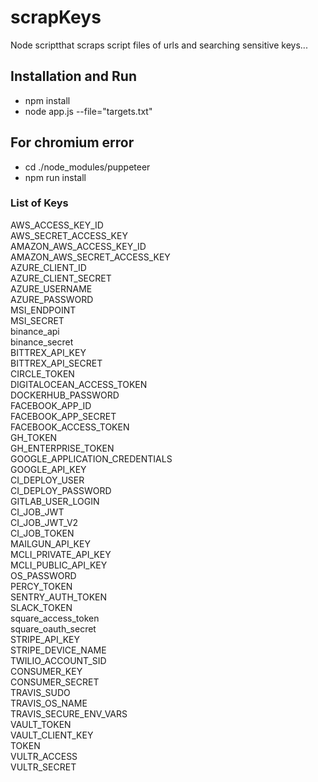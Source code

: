 # scrapKeys

Node scriptthat scraps script files of urls and searching sensitive keys...

## Installation and Run
 - npm install
 - node app.js --file="targets.txt"

## For chromium error
  - cd ./node_modules/puppeteer
  - npm run install


### List of Keys

AWS_ACCESS_KEY_ID\
AWS_SECRET_ACCESS_KEY\
AMAZON_AWS_ACCESS_KEY_ID\
AMAZON_AWS_SECRET_ACCESS_KEY\
AZURE_CLIENT_ID\
AZURE_CLIENT_SECRET\
AZURE_USERNAME\
AZURE_PASSWORD\
MSI_ENDPOINT\
MSI_SECRET\
binance_api\
binance_secret\
BITTREX_API_KEY\
BITTREX_API_SECRET\
CIRCLE_TOKEN\
DIGITALOCEAN_ACCESS_TOKEN\
DOCKERHUB_PASSWORD\
FACEBOOK_APP_ID\
FACEBOOK_APP_SECRET\
FACEBOOK_ACCESS_TOKEN\
GH_TOKEN\
GH_ENTERPRISE_TOKEN\
GOOGLE_APPLICATION_CREDENTIALS\
GOOGLE_API_KEY\
CI_DEPLOY_USER\
CI_DEPLOY_PASSWORD\
GITLAB_USER_LOGIN\
CI_JOB_JWT\
CI_JOB_JWT_V2\
CI_JOB_TOKEN\
MAILGUN_API_KEY\
MCLI_PRIVATE_API_KEY\
MCLI_PUBLIC_API_KEY\
OS_PASSWORD\
PERCY_TOKEN\
SENTRY_AUTH_TOKEN\
SLACK_TOKEN\
square_access_token\
square_oauth_secret\
STRIPE_API_KEY\
STRIPE_DEVICE_NAME\
TWILIO_ACCOUNT_SID\
CONSUMER_KEY\
CONSUMER_SECRET\
TRAVIS_SUDO\
TRAVIS_OS_NAME\
TRAVIS_SECURE_ENV_VARS\
VAULT_TOKEN\
VAULT_CLIENT_KEY\
TOKEN\
VULTR_ACCESS\
VULTR_SECRET

